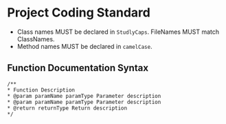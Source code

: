 Project Coding Standard
=======================

* Class names MUST be declared in `StudlyCaps`. FileNames MUST match ClassNames.
* Method names MUST be declared in `camelCase`.


Function Documentation Syntax
-----------------------------

```
/**
* Function Description
* @param paramName paramType Parameter description
* @param paramName paramType Parameter description
* @return returnType Return description
*/
```